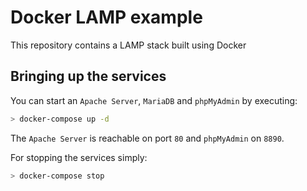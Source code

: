 Docker LAMP example
==========================

This repository contains a LAMP stack built using Docker

## Bringing up the services
 
You can start an `Apache Server`, `MariaDB` and `phpMyAdmin` by executing:
```bash
> docker-compose up -d
```
The `Apache Server` is reachable on port `80` and `phpMyAdmin` on `8890`.

For stopping the services simply:
```bash
> docker-compose stop
```
